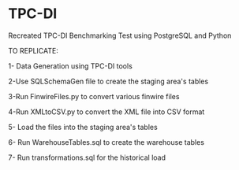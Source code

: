 # TPC-DI
Recreated TPC-DI Benchmarking Test using PostgreSQL and Python


TO REPLICATE:

1- Data Generation using TPC-DI tools

2-Use SQLSchemaGen file to create the staging area's tables

3-Run FinwireFiles.py to convert various finwire files

4-Run XMLtoCSV.py to convert the XML file into CSV format

5- Load the files into the staging area's tables

6- Run WarehouseTables.sql to create the warehouse tables

7- Run transformations.sql for the historical load

